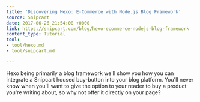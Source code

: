 ```yaml
---
title: 'Discovering Hexo: E-Commerce with Node.js Blog Framework'
source: Snipcart
date: 2017-06-26 21:54:00 +0000
link: https://snipcart.com/blog/hexo-ecommerce-nodejs-blog-framework
content_type: Tutorial
tool:
- tool/hexo.md
- tool/snipcart.md

---
```

Hexo being primarily a blog framework we'll show you how you can integrate a Snipcart housed buy-button into your blog platform. You'll never know when you'll want to give the option to your reader to buy a product you're writing about, so why not offer it directly on your page?






